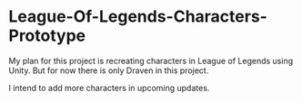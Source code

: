 # League-Of-Legends-Characters-Prototype
My plan for this project is recreating characters in League of Legends using Unity. But for now there is only Draven in this project. 

I intend to add more characters in upcoming updates.
